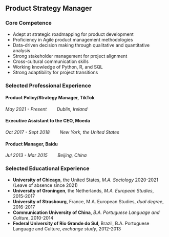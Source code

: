 ## Product Strategy Manager

### Core Competence
- Adept at strategic roadmapping for product development
- Proficiency in Agile product management methodologies
- Data-driven decision making through qualitative and quantitative analysis
- Strong stakeholder management for project alignment
- Cross-cultural communication skills
- Working knowledge of Python, R, and SQL
- Strong adaptibility for project transitions

### Selected Professional Experience
#### Product Policy/Strategy Manager, TikTok
*May 2021 - Present*&nbsp;&nbsp;&nbsp;&nbsp;&nbsp;&nbsp;&nbsp;&nbsp;*Dublin, Ireland*
#### Executive Assistant to the CEO, Moeda
*Oct 2017 - Sept 2018*&nbsp;&nbsp;&nbsp;&nbsp;&nbsp;&nbsp;&nbsp;&nbsp;*New York, the United States*
#### Product Manager, Baidu
*Jul 2013 - Mar 2015*&nbsp;&nbsp;&nbsp;&nbsp;&nbsp;&nbsp;&nbsp;&nbsp;*Beijing, China*

### Selected Educational Experience
- **University of Chicago**, the United States, *M.A. Sociology* 2020-2021 (Leave of absence since 2021)
- **University of Groningen**, the Netherlands, *M.A. European Studies*, 2015-2017
- **University of Strasbourg**, France, M.A. European Studies, *dual degree*, 2016-2017
- **Communication University of China**, *B.A. Portuguese Language and Culture*, 2010-2014
- **Federal University of Rio Grande do Sul**, Brazil, B.A. Portuguese Language and Culture, *exchange study*, 2012-2013




